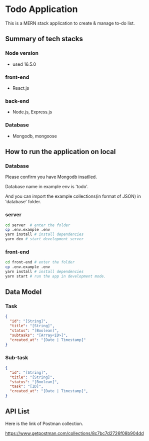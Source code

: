 # Todo Application

This is a MERN stack application to create & manage to-do list.


## Summary of tech stacks

### Node version
- used 16.5.0

### front-end

- React.js

### back-end

- Node.js, Express.js

### Database

- Mongodb, mongoose


## How to run the application on local

### Database
Please confirm you have Mongodb insatlled.

Database name in example env is 'todo'.

And you can import the example collections(in format of JSON) in 'database' folder.

### server

```bash
cd server  # enter the folder
cp .env.example .env
yarn install # install dependencies
yarn dev # start development server
```

### front-end

```bash
cd front-end # enter the folder
cp .env.example .env
yarn install # install dependencies
yarn start # run the app in development mode.
```

## Data Model

### Task

```json
{
  "id": "[String]",
  "title": "[String]",
  "status": "[Boolean]",
  "subtasks": "[Array<ID>]",
  "created_at": "[Date | Timestamp]"
}
```

### Sub-task

```json
{
  "id": "[String]",
  "title": "[String]",
  "status": "[Boolean]",
  "task": "[ID]",
  "created_at": "[Date | Timestamp]",
}
```

## API List

Here is the link of Postman collection. <br/>

https://www.getpostman.com/collections/8c7bc7d2726f08b904dd
